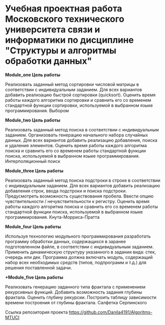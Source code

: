 # Учебная проектная работа Московского технического университета связи и информатики по дисциплине "Структуры и алгоритмы обработки данных"



**Module_one Цель работы​**

Реализовать заданный метод сортировки числовой матрицы в соответствии с индивидуальным заданием. Для всех вариантов добавить реализацию быстрой сортировки (quicksort).
Оценить время работы каждого алгоритма сортировки и сравнить его со временем стандартной функции сортировки, используемой в выбранном языке программирования.
Выбором

 
**Module_two Цель работы​**

Реализовать заданный метод поиска в соответствии с индивидуальным заданием. Организовать генерацию начального набора случайных данных. Для всех вариантов добавить реализацию добавления, поиска и удаления элементов.
Оценить время работы каждого алгоритма поиска и сравнить его со временем работы стандартной функции поиска, используемой в выбранном языке программирования. 
Интерполяционный поиск

**Module_three Цель работы​**

​Реализовать заданный метод поиска подстроки в строке в соответствии с индивидуальным заданием. Для всех вариантов добавить реализацию добавления строк, ввода подстроки и поиска подстроки. 
Предусмотреть возможность существования пробела. Ввести опцию чувствительности / нечувствительности к регистру. 
Оценить время работы каждого алгоритма поиска и сравнить его со временем работы стандартной функции поиска, используемой в выбранном языке программирования. 
Кнута-Морриса-Пратта 

**Module_four Цель работы​**

​​​Используя технологию модульного программирования разработать программу обработки данных, содержащихся в заранее подготовленном файле, в соответствии с индивидуальным заданием.
Применить динамическую структуру указанного в задании вида: стек, очередь или дек. 
Программа должна включать модуль, содержащий набор всех необходимых средств (типов, подпрограмм и т.д.) для решения поставленной задачи. 

**+Module_five Цель работы​**

Реализовать генерацию заданного типа фрактала с применением рекурсивных функций. Добавить возможность задания глубины фрактала.
Оценить глубину рекурсии. Построить таблицу зависимости времени построения от глубины фрактала. 
Салфетка Серпинского 



Ссылка репозитория проекта https://github.com/Danila4191/Algoritms-MTUCI
